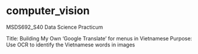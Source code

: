 # computer_vision
MSDS692_S40 Data Science Practicum

Title: Building My Own ‘Google Translate’ for menus in Vietnamese
Purpose: Use OCR to identify the Vietnamese words in images
